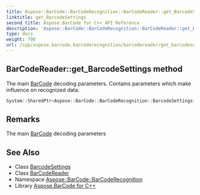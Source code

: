 ```yaml
---
title: Aspose::BarCode::BarCodeRecognition::BarCodeReader::get_BarcodeSettings method
linktitle: get_BarcodeSettings
second_title: Aspose.BarCode for C++ API Reference
description: 'Aspose::BarCode::BarCodeRecognition::BarCodeReader::get_BarcodeSettings method. The main BarCode decoding parameters. Contains parameters which make influence on recognized data in C++.'
type: docs
weight: 700
url: /cpp/aspose.barcode.barcoderecognition/barcodereader/get_barcodesettings/
---
```

## BarCodeReader::get_BarcodeSettings method


The main [BarCode](../../../aspose.barcode/) decoding parameters. Contains parameters which make influence on recognized data.

```cpp
System::SharedPtr<Aspose::BarCode::BarCodeRecognition::BarcodeSettings> Aspose::BarCode::BarCodeRecognition::BarCodeReader::get_BarcodeSettings()
```

## Remarks


The main [BarCode](../../../aspose.barcode/) decoding parameters



## See Also

* Class [BarcodeSettings](../../barcodesettings/)
* Class [BarCodeReader](../)
* Namespace [Aspose::BarCode::BarCodeRecognition](../../)
* Library [Aspose.BarCode for C++](../../../)
